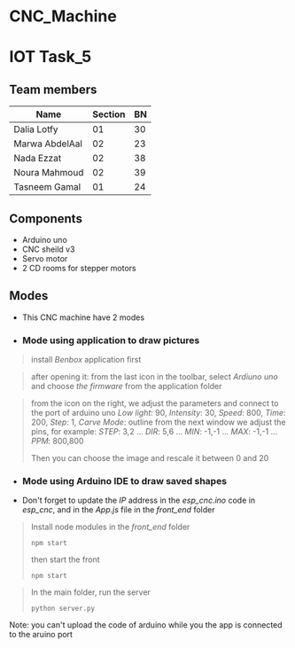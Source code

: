 # CNC_Machine
# IOT Task_5

## Team members
| Name  | Section| BN |
| ------------- | ------------- |------------- |
|Dalia Lotfy| 01| 30|
|Marwa AbdelAal| 02| 23|
|Nada Ezzat |02 |38  |
|Noura Mahmoud |02 |39|
|Tasneem Gamal |01 |24|


## Components
* Arduino uno
* CNC sheild v3
* Servo motor
* 2 CD rooms for stepper motors

## Modes
- This CNC machine have 2 modes
* ### Mode using application to draw pictures 
> install *Benbox* application first

> after opening it:
> from the last icon in the toolbar, select *Ardiuno uno* and choose *the firmware* from the application folder

> from the icon on the right, we adjust the parameters and connect to the port of arduino uno
> *Low light*: 90, *Intensity*: 30, *Speed*: 800, *Time*: 200, *Step*: 1, *Carve Mode*: outline
> from the next window we adjust the pins, for example:
> *STEP*: 3,2 ... *DIR*: 5,6 ... *MIN*: -1,-1 ... *MAX*: -1,-1 ... *PPM*: 800,800
> 
>Then you can choose the image and rescale it between 0 and 20 
>
<!-- >  ```
> 
> ```

```
python web_cam.py
``` -->

* ### Mode using Arduino IDE to draw saved shapes

* Don't forget to update the *IP* address in the *esp_cnc.ino* code in *esp_cnc*, and in the *App.js* file in the *front_end* folder 

>Install node modules in the *front_end* folder
> ```
> npm start
> ```
> 
> then start the front
> ```
> npm start
> ```

>In the main folder, run the server
> ```
> python server.py
> ```

Note: you can't upload the code of arduino while you the app is connected to the aruino port
